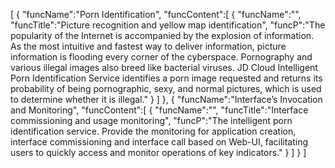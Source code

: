 [
	{
		"funcName":"Porn Identification",
		"funcContent":[
			{
				"funcName":"",
				"funcTitle":"Picture recognition and yellow map identification",
				"funcP":"The popularity of the Internet is accompanied by the explosion of information. As the most intuitive and fastest way to deliver information, picture information is flooding every corner of the cyberspace. Pornography and various illegal images also breed like bacterial viruses. JD Cloud Intelligent Porn Identification Service identifies a porn image requested and returns its probability of being pornographic, sexy, and normal pictures, which is used to determine whether it is illegal."
			}
		]
	},
	{
		"funcName":"Interface’s Invocation and Monitoring",
		"funcContent":[
			{
				"funcName":"",
				"funcTitle":"Interface commissioning and usage monitoring",
				"funcP":"The intelligent porn identification service. Provide the monitoring for application creation, interface commissioning and interface call based on Web-UI, facilitating users to quickly access and monitor operations of key indicators."
			}
		]
	}
]